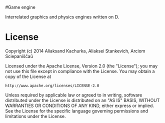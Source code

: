 #Game engine

Interrelated graphics and physics engines written on D.

# License 

Copyright (c) 2014 Aliaksand Kachurka, Aliaksei Stankevich, Arciom Sciepaniščaŭ  

Licensed under the Apache License, Version 2.0 (the "License");
you may not use this file except in compliance with the License.
You may obtain a copy of the License at

    http://www.apache.org/licenses/LICENSE-2.0

Unless required by applicable law or agreed to in writing, software
distributed under the License is distributed on an "AS IS" BASIS,
WITHOUT WARRANTIES OR CONDITIONS OF ANY KIND, either express or implied.
See the License for the specific language governing permissions and
limitations under the License.

